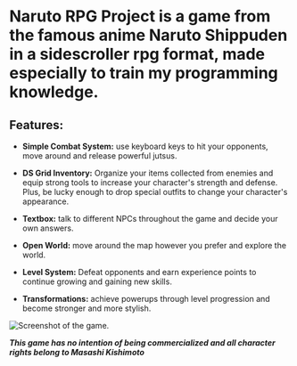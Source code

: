 # **Naruto RPG Project is a game from the famous anime Naruto Shippuden in a sidescroller rpg format, made especially to train my programming knowledge.**

## **Features:**

- **Simple Combat System:** use keyboard keys to hit your opponents, move around and release powerful jutsus.

- **DS Grid Inventory:** Organize your items collected from enemies and equip strong tools to increase your character's strength and defense. Plus, be lucky enough to drop special outfits to change your character's appearance.

- **Textbox:** talk to different NPCs throughout the game and decide your own answers.

- **Open World:** move around the map however you prefer and explore the world.

- **Level System:** Defeat opponents and earn experience points to continue growing and gaining new skills.

- **Transformations:** achieve powerups through level progression and become stronger and more stylish.

![Screenshot of the game.](https://i.imgur.com/Ef06tCZ.png)

***This game has no intention of being commercialized and all character rights belong to Masashi Kishimoto***
